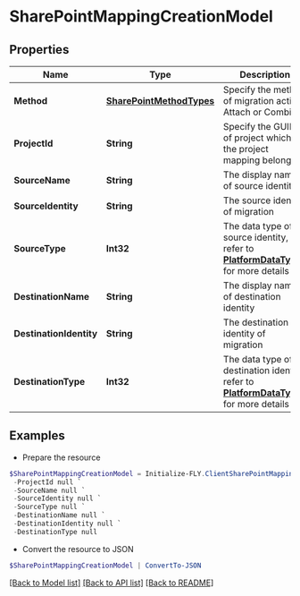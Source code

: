 # SharePointMappingCreationModel
## Properties

Name | Type | Description | Notes
------------ | ------------- | ------------- | -------------
**Method** | [**SharePointMethodTypes**](SharePointMethodTypes.md) | Specify the method of migration action, Attach or Combine | 
**ProjectId** | **String** | Specify the GUID of project which the project mapping belongs | [optional] 
**SourceName** | **String** | The display name of source identity | [optional] 
**SourceIdentity** | **String** | The source identity of migration | 
**SourceType** | **Int32** | The data type of source identity, refer to [**PlatformDataTypes**](PlatformDataTypes.md) for more details | 
**DestinationName** | **String** | The display name of destination identity | [optional] 
**DestinationIdentity** | **String** | The destination identity of migration | 
**DestinationType** | **Int32** | The data type of destination identity, refer to [**PlatformDataTypes**](PlatformDataTypes.md) for more details | 

## Examples

- Prepare the resource
```powershell
$SharePointMappingCreationModel = Initialize-FLY.ClientSharePointMappingCreationModel  -Method null `
 -ProjectId null `
 -SourceName null `
 -SourceIdentity null `
 -SourceType null `
 -DestinationName null `
 -DestinationIdentity null `
 -DestinationType null
```

- Convert the resource to JSON
```powershell
$SharePointMappingCreationModel | ConvertTo-JSON
```

[[Back to Model list]](../README.md#documentation-for-models) [[Back to API list]](../README.md#documentation-for-api-endpoints) [[Back to README]](../README.md)

